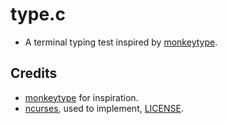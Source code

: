 # type.c
* A terminal typing test inspired by [monkeytype](monkeytype.com).

## Credits
* [monkeytype](monkeytype.com) for inspiration.
* [ncurses](https://www.gnu.org/software/ncurses/), used to implement, [LICENSE](https://invisible-island.net/ncurses/ncurses-license.html).
